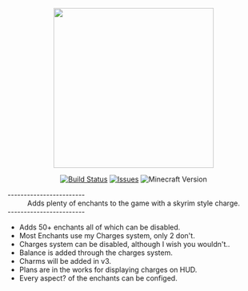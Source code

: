 <p align="center"><img src="http://media-elerium.cursecdn.com/avatars/23/943/635750245836161145.png" width="320" height="320"></p>
<p align="center">
  <a href="https://github.com/HxCKDMS/HxCEnchants/">
      <img src="http://67.187.15.252:8080/buildStatus/icon?job=HxCEnchants" alt="Build Status"></a>
  <a href="https://github.com/HxCKDMS/HxCEnchants/issues">
      <img src="https://img.shields.io/github/issues-raw/HxCKDMS/HxCEnchants.svg" alt="Issues"></a>
  <a><img src="https://img.shields.io/badge/minecraft-1.7.10-blue.svg" alt="Minecraft Version"></a>
</p>
------------------------
<div align="center"> Adds plenty of enchants to the game with a skyrim style charge. </div>
------------------------

* Adds 50+ enchants all of which can be disabled.
* Most Enchants use my Charges system, only 2 don't.
* Charges system can be disabled, although I wish you wouldn't..
* Balance is added through the charges system.
* Charms will be added in v3.
* Plans are in the works for displaying charges on HUD.
* Every aspect? of the enchants can be configed.



